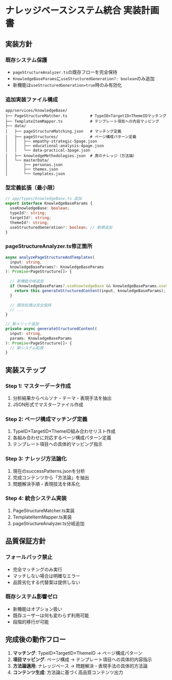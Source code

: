 # ナレッジベースシステム統合 実装計画書

## 実装方針

### 既存システム保護
- `pageStructureAnalyzer.ts`の既存フローを完全保持
- `KnowledgeBaseParams`に`useStructuredGeneration?: boolean`のみ追加
- 新機能は`useStructuredGeneration=true`時のみ有効化

### 追加実装ファイル構成

```
app/services/knowledgeBase/
├── PageStructureMatcher.ts          # TypeID×TargetID×ThemeIDマッチング
├── TemplateItemMapper.ts            # テンプレート項目への内容マッピング
├── data/
│   ├── pageStructureMatching.json   # マッチング定義
│   ├── pageStructures/              # ページ構成パターン定義
│   │   ├── empathy-strategic-5page.json
│   │   ├── educational-analysis-4page.json
│   │   └── data-practical-3page.json
│   ├── knowledgeMethodologies.json  # 真のナレッジ（方法論）
│   └── masterData/
│       ├── personas.json
│       ├── themes.json
│       └── templates.json
```

### 型定義拡張（最小限）

```typescript
// app/types/knowledgeBase.ts 追加
export interface KnowledgeBaseParams {
  useKnowledgeBase: boolean;
  typeId?: string;
  targetId?: string; 
  themeId?: string;
  useStructuredGeneration?: boolean; // 新規追加
}
```

### pageStructureAnalyzer.ts修正箇所

```typescript
async analyzePageStructureAndTemplates(
  input: string,
  knowledgeBaseParams?: KnowledgeBaseParams
): Promise<PageStructure[]> {
  
  // 新機能分岐追加
  if (knowledgeBaseParams?.useKnowledgeBase && knowledgeBaseParams.useStructuredGeneration) {
    return this.generateStructuredContent(input, knowledgeBaseParams);
  }
  
  // 既存処理は完全保持
  // ...
}

// 新メソッド追加
private async generateStructuredContent(
  input: string,
  params: KnowledgeBaseParams
): Promise<PageStructure[]> {
  // 新システム処理
}
```

## 実装ステップ

### Step 1: マスターデータ作成
1. 分析結果からペルソナ・テーマ・表現手法を抽出
2. JSON形式でマスターファイル作成

### Step 2: ページ構成マッチング定義
1. TypeID×TargetID×ThemeID組み合わせリスト作成
2. 各組み合わせに対応するページ構成パターン定義
3. テンプレート項目への具体的マッピング指示

### Step 3: ナレッジ方法論化
1. 現在のsuccessPatterns.jsonを分析
2. 完成コンテンツから「方法論」を抽出
3. 問題解決手順・表現技法を体系化

### Step 4: 統合システム実装
1. PageStructureMatcher.ts実装
2. TemplateItemMapper.ts実装  
3. pageStructureAnalyzer.ts分岐追加

## 品質保証方針

### フォールバック禁止
- 完全マッチングのみ実行
- マッチしない場合は明確なエラー
- 品質劣化する代替案は提供しない

### 既存システム影響ゼロ
- 新機能はオプション扱い
- 既存ユーザーは何も変わらず利用可能
- 段階的移行が可能

## 完成後の動作フロー

1. **マッチング**: TypeID×TargetID×ThemeID → ページ構成パターン
2. **項目マッピング**: ページ構成 → テンプレート項目への具体的内容指示  
3. **方法論適用**: ナレッジベース → 問題解決・表現手法の具体的方法論
4. **コンテンツ生成**: 方法論に基づく高品質コンテンツ出力